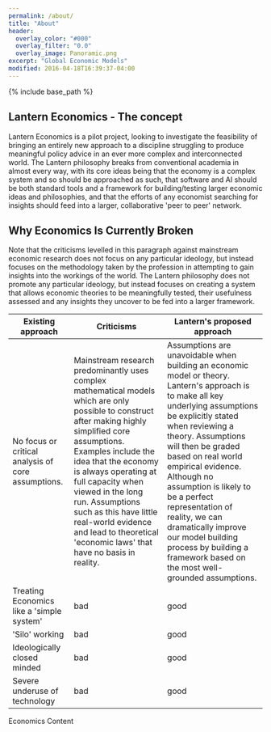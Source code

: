 ```yaml
---
permalink: /about/
title: "About"
header:
  overlay_color: "#000"
  overlay_filter: "0.0"
  overlay_image: Panoramic.png
excerpt: "Global Economic Models"
modified: 2016-04-18T16:39:37-04:00
---
```


{% include base_path %}

## Lantern Economics - The concept 

Lantern Economics is a pilot project, looking to investigate the feasibility of bringing an entirely new approach to a discipline struggling to produce meaningful policy advice in an ever more complex and interconnected world. The Lantern philosophy breaks from conventional academia in almost every way, with its core ideas being that the economy is a complex system and so should be approached as such, that software and AI should be both standard tools and a framework for building/testing larger economic ideas and philosophies, and that the efforts of any economist searching for insights should feed into a larger, collaborative 'peer to peer' network.   

## Why Economics Is Currently Broken

Note that the criticisms levelled in this paragraph against mainstream economic research does not focus on any particular ideology, but instead focuses on the methodology taken by the profession in attempting to gain insights into the workings of the world. The Lantern philosophy does not promote any particular ideology, but instead focuses on creating a system that allows economic theories to be meaningfully tested, their usefulness assessed and any insights they uncover to be fed into a larger framework.   

| Existing approach | Criticisms | Lantern's proposed approach |
|-------|--------|---------|
| No focus or critical analysis of core assumptions. | Mainstream research predominantly uses complex mathematical models which are only possible to construct after making highly simplified core assumptions. Examples include the idea that the economy is always operating at full capacity when viewed in the long run. Assumptions such as this have little real-world evidence and lead to theoretical 'economic laws' that have no basis in reality. | Assumptions are unavoidable when building an economic model or theory. Lantern's approach is to make all key underlying assumptions be explicitly stated when reviewing a theory. Assumptions will then be graded based on real world empirical evidence. Although no assumption is likely to be a perfect representation of reality, we can dramatically improve our model building process by building a framework based on the most well-grounded assumptions. |
| Treating Economics like a 'simple system' | bad | good |
| 'Silo' working | bad | good |
| Ideologically closed minded | bad | good |
| Severe underuse of technology | bad | good |

Economics Content
